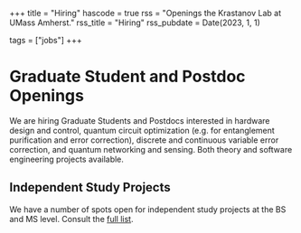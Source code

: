 +++
title = "Hiring"
hascode = true
rss = "Openings the Krastanov Lab at UMass Amherst."
rss_title = "Hiring"
rss_pubdate = Date(2023, 1, 1)

tags = ["jobs"]
+++

# Graduate Student and Postdoc Openings

We are hiring Graduate Students and Postdocs interested in hardware design and control, quantum circuit optimization (e.g. for entanglement purification and error correction), discrete and continuous variable error correction, and quantum networking and sensing. Both theory and software engineering projects available.

## Independent Study Projects

We have a number of spots open for independent study projects at the BS and MS level. Consult the [full list](/independentstudy).
